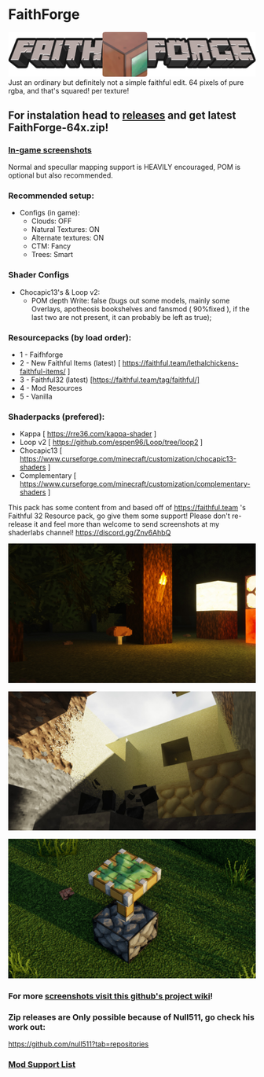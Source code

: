 # FaithForge
![](https://github.com/BentoGambin/FaithForge-64x/blob/wiki_images/wiki_images/github.png)
Just an ordinary but definitely not a simple faithful edit. 64 pixels of pure rgba, and that's squared! per texture!


## For instalation head to [releases](https://github.com/BentoGambin/FaithForge-64x/releases) and get latest FaithForge-64x.zip!
### [In-game screenshots](https://github.com/BentoGambin/FaithForge-64x/wiki) 
Normal and specullar mapping support is HEAVILY encouraged, POM is optional but also recommended.

### Recommended setup:
- Configs (in game):
  - Clouds: OFF
  - Natural Textures: ON
  - Alternate textures: ON
  - CTM: Fancy
  - Trees: Smart

### Shader Configs
  - Chocapic13's & Loop v2:
    - POM depth Write: false (bugs out some models, mainly some Overlays, apotheosis bookshelves and fansmod ( 90%fixed ), if the last two are not present, it can probably be left as true);

### Resourcepacks (by load order):
  - 1 - Faifhforge
  - 2 - New Faithful Items (latest)   [ https://faithful.team/lethalchickens-faithful-items/ ]
  - 3 - Faithful32 (latest)           [https://faithful.team/tag/faithful/]
  - 4 - Mod Resources
  - 5 - Vanilla
      
### Shaderpacks (prefered):
  - Kappa                         [ https://rre36.com/kappa-shader ]
  - Loop v2                       [ https://github.com/espen96/Loop/tree/loop2 ]
  - Chocapic13                    [ https://www.curseforge.com/minecraft/customization/chocapic13-shaders ]
  - Complementary                 [ https://www.curseforge.com/minecraft/customization/complementary-shaders ]

This pack has some content from and based off of https://faithful.team 's Faithful 32 Resource pack, go give them some support!
Please don't re-release it and feel more than welcome to send screenshots at my shaderlabs channel! https://discord.gg/Znv6AhbQ


![](https://github.com/BentoGambin/FaithForge-64x/blob/wiki_images/wiki_images/screen2.jpg?raw=true)

![](https://github.com/BentoGambin/FaithForge-64x/blob/wiki_images/wiki_images/screen3.jpg?raw=true)

![](https://github.com/BentoGambin/FaithForge-64x/blob/wiki_images/wiki_images/screen4.jpg?raw=true)

### For more [screenshots visit this github's project wiki](https://github.com/BentoGambin/FaithForge-64x/wiki)! 

### Zip releases are Only possible because of Null511, go check his work out:
https://github.com/null511?tab=repositories

### [Mod Support List](https://github.com/BentoGambin/FaithForge-64x/blob/master/.github/Mod_List.md)
